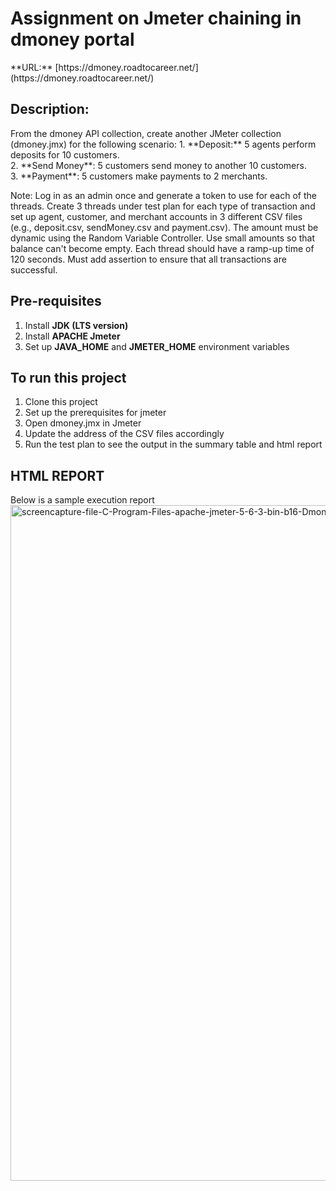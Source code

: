 # Assignment on Jmeter chaining in dmoney portal
</hr>
**URL:** [https://dmoney.roadtocareer.net/](https://dmoney.roadtocareer.net/)

## Description:
</hr>
From the dmoney API collection, create another JMeter collection (dmoney.jmx) for the following scenario:
1.  **Deposit:** 5 agents perform deposits for 10 customers. </br>
2. **Send Money**: 5 customers send money to another 10 customers. </br>
3. **Payment**: 5 customers make payments to 2 merchants.

Note: Log in as an admin once and generate a token to use for each of the threads. Create 3 threads under test plan for each type of transaction and set up agent, customer, and merchant accounts in 3 different CSV files (e.g., deposit.csv, sendMoney.csv and payment.csv). The amount must be dynamic using the Random Variable Controller. Use small amounts so that balance can't become empty. Each thread should have a ramp-up time of 120 seconds. Must add assertion to ensure that all transactions are successful.

## Pre-requisites
1. Install **JDK (LTS version)**
2. Install **APACHE Jmeter**
3. Set up **JAVA_HOME** and **JMETER_HOME** environment variables 

## To run this project
1. Clone this project
2. Set up the prerequisites for jmeter
3. Open dmoney.jmx in Jmeter
4. Update the address of the CSV files accordingly
5. Run the test plan to see the output in the summary table and html report

## HTML REPORT
</hr>
Below is a sample execution report </br>
<img width="1102" height="1081" alt="screencapture-file-C-Program-Files-apache-jmeter-5-6-3-bin-b16-DmoneyReports-index-html-2025-09-06-15_57_35" src="https://github.com/user-attachments/assets/fe7df29c-8342-42b0-a6a4-8d881deeb302" />

